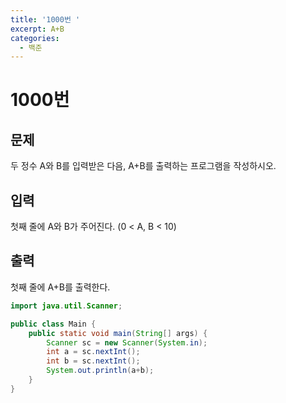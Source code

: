 ```yaml
---
title: '1000번 '
excerpt: A+B
categories:
  - 백준
---
```


# 1000번

## 문제

두 정수 A와 B를 입력받은 다음, A+B를 출력하는 프로그램을 작성하시오.

## 입력

첫째 줄에 A와 B가 주어진다. \(0 &lt; A, B &lt; 10\)

## 출력

첫째 줄에 A+B를 출력한다.

```java
import java.util.Scanner;

public class Main {
    public static void main(String[] args) {
        Scanner sc = new Scanner(System.in);
        int a = sc.nextInt();
        int b = sc.nextInt();
        System.out.println(a+b);
    }
}
```

